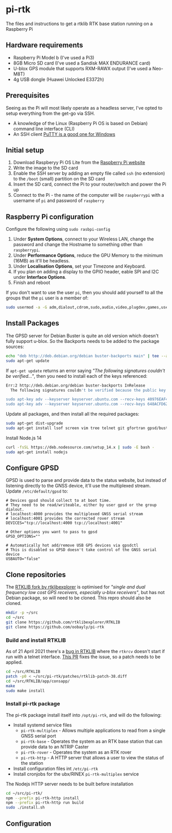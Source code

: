 # pi-rtk
The files and instructions to get a rtklib RTK base station running on a Raspberry Pi

## Hardware requirements
- Raspberry Pi Model b (I've used a Pi3)
- 8GB Micro SD card (I've used a Sandisk MAX ENDURANCE card)
- U-blox GPS module that supports RXM-RAWX output (I've used a Neo-M8T)
- 4g USB dongle (Huawei Unlocked E3372h)

## Prerequisites
Seeing as the Pi will most likely operate as a headless server, I've opted to setup everything from the get-go via SSH.

- A knowledge of the Linux (Raspberry Pi OS is based on Debian) command line interface (CLI)
- An SSH client [PuTTY is a good one for Windows](https://www.chiark.greenend.org.uk/~sgtatham/putty/latest.html)

## Initial setup

1. Download Raspberyy Pi OS Lite from the [Raspberry Pi website](https://www.raspberrypi.org/software/operating-systems/#raspberry-pi-os-32-bit)
2. Write the image to the SD card
3. Enable the SSH server by adding an empty file called `ssh` (no extension) to the `/boot` (small) partition on the SD card
4. Insert the SD card, connect the Pi to your router/switch and power the Pi up
5. Connect to the Pi - the name of the computer will be `raspberrypi` with a username of `pi` and password of `raspberry`

## Raspberry Pi configuration
Configure the following using `sudo rasbpi-config`

1. Under **System Options**, connect to your Wireless LAN, change the password and change the Hostname to something other than `raspberrypi`.
2. Under **Performance Options**, reduce the GPU Memory to the minimum (16MB) as it'll be headless.
3. Under **Localisation Options**, set your Timezone and Keyboard.
4. If you plan on adding a display to the GPIO header, eable SPI and I2C under **Interface Options**.
5. Finish and reboot

If you don't want to use the user `pi`, then you should add yourself to all the groups that the `pi` user is a member of:
``` bash
sudo usermod -a -G adm,dialout,cdrom,sudo,audio,video,plugdev,games,users,input,netdev,gpio,i2c,spi <username>
````

## Install Packages
The GPSD server for Debian Buster is quite an old version which doesn't fully support u-blox. So the Backports needs to be added to the package sources:
``` bash
echo "deb http://deb.debian.org/debian buster-backports main" | tee --append /etc/apt/sources.list
sudo apt-get update
```

If `apt-get update` returns an error saying *"The following signatures couldn't be verified..."*, then you need to install each of the keys referenced:
``` bash
Err:2 http://deb.debian.org/debian buster-backports InRelease
  The following signatures couldn't be verified because the public key is not available: NO_PUBKEY 04EE7237B7D453EC NO_PUBKEY 648ACFD622F3D138

sudo apt-key adv --keyserver keyserver.ubuntu.com --recv-keys 40976EAF437D05B5
sudo apt-key adv --keyserver keyserver.ubuntu.com --recv-keys 648ACFD622F3D138
```

Update all packages, and then install all the required packages:
``` bash
sudo apt-get dist-upgrade
sudo apt-get install lsof screen vim tree telnet git gfortran gpsd/buster-backports
```

Install Node.js 14
``` bash
curl -fsSL https://deb.nodesource.com/setup_14.x | sudo -E bash -
sudo apt-get install nodejs
```

## Configure GPSD
GPSD is used to parse and provide data to the status website, but instead of listening directly to the GNSS device, it'll use the multiplexed stream. Update `/etc/default/gpsd` to:
```
# Devices gpsd should collect to at boot time.
# They need to be read/writeable, either by user gpsd or the group dialout.
# localhost:4000 provides the multiplexed GNSS serial stream
# localhost:4001 provides the corrected rover stream
DEVICES="tcp://localhost:4000 tcp://localhost:4001"

# Other options you want to pass to gpsd
GPSD_OPTIONS=""

# Automatically hot add/remove USB GPS devices via gpsdctl
# This is disabled so GPSD doesn't take control of the GNSS serial device
USBAUTO="false"
```

## Clone repositories
The [RTKLIB fork by rtklibexplorer](https://github.com/rtklibexplorer/RTKLIB) is optimised for *"single and dual frequency low cost GPS receivers, especially u-blox receivers"*, but has not Debian package, so will need to be cloned. This repro should also be cloned.
``` bash
mkdir -p ~/src
cd ~/src
git clone https://github.com/rtklibexplorer/RTKLIB
git clone https://github.com/oobayly/pi-rtk
```

### Build and install RTKLIB
As of 21 April 2021 there's a [bug in RTKLIB](https://github.com/rtklibexplorer/RTKLIB/issues/38) where the `rtkrcv` doesn't start if run with a telnet interface. [This PR](https://github.com/rtklibexplorer/RTKLIB/pull/56) fixes the issue, so a patch needs to be applied.

``` bash
cd ~/src/RTKLIB
patch -p0 < ~/src/pi-rtk/patches/rtklib-patch-38.diff
cd ~/src/RTKLIB/app/consapp/
make
sudo make install
```

### Install pi-rtk package
The pi-rtk package install itself into `/opt/pi-rtk`, and will do the following:
- Install systemd service files
  - `pi-rtk-multiplex` - Allows multiple applications to read from a single GNSS serial port
  - `pi-rtk-base` - Operates the system as an RTK base station that can provide data to an NTRIP Caster
  - `pi-rtk-rover` - Operates the system as an RTK rover
  - `pi-rtk-http` - A HTTP server that allows a user to view the status of the station
- Install configuration files int `/etc/pi-rtk`
- Install cronjobs for the ubx/RINEX `pi-rtk-multiplex` service

The Nodejs HTTP server needs to be built before installation
``` bash
cd ~/src/pi-rtk/
npm --prefix pi-rtk-http install
npm --prefix pi-rtk-http run build
sudo ./install.sh
```

## Configuration
